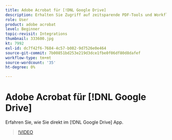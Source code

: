 ```yaml
---
title: Adobe Acrobat für [!DNL Google Drive]
description: Erhalten Sie Zugriff auf zeitsparende PDF-Tools und Workflows für elektronische Unterschriften direkt im [!DNL Google Drive] App
role: User
product: adobe acrobat
level: Beginner
topic-revisit: Integrations
thumbnail: 333600.jpg
kt: 7992
exl-id: dc7f42f6-7684-4c57-b082-9d7526e0e464
source-git-commit: 7b00851bd253e219d3dce1fbe0f06df80d8dafef
workflow-type: tm+mt
source-wordcount: '35'
ht-degree: 0%

---
```


# Adobe Acrobat für [!DNL Google Drive]

Erfahren Sie, wie Sie direkt im [!DNL Google Drive] App.

>[!VIDEO](https://video.tv.adobe.com/v/333600?hidetitle=true)
